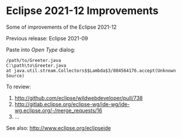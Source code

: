 # Eclipse 2021-12 Improvements

Some of improvements of the Eclipse 2021-12

Previous release: Eclipse 2021-09

Paste into _Open Type_ dialog:

```
/path/to/Greeter.java
C:\path\to\Greeter.java
at java.util.stream.Collectors$$Lambda$3/804564176.accept(Unknown Source)
```

To review:
1. http://github.com/eclipse/wildwebdeveloper/pull/738
2. http://gitlab.eclipse.org/eclipse-wg/ide-wg/ide-wg.eclipse.org/-/merge_requests/16
3. ...

See also: http://www.eclipse.org/eclipseide